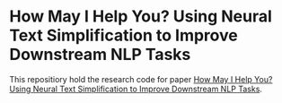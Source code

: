 # How May I Help You? Using Neural Text Simplification to Improve Downstream NLP Tasks
This repositiory hold the research code for paper [How May I Help You? Using Neural Text Simplification to Improve Downstream NLP Tasks](https://arxiv.org/pdf/2109.04604).
